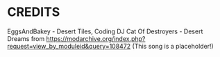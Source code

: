 # CREDITS
EggsAndBakey - Desert Tiles, Coding
DJ Cat Of Destroyers - Desert Dreams from https://modarchive.org/index.php?request=view_by_moduleid&query=108472 (This song is a placeholder!)
